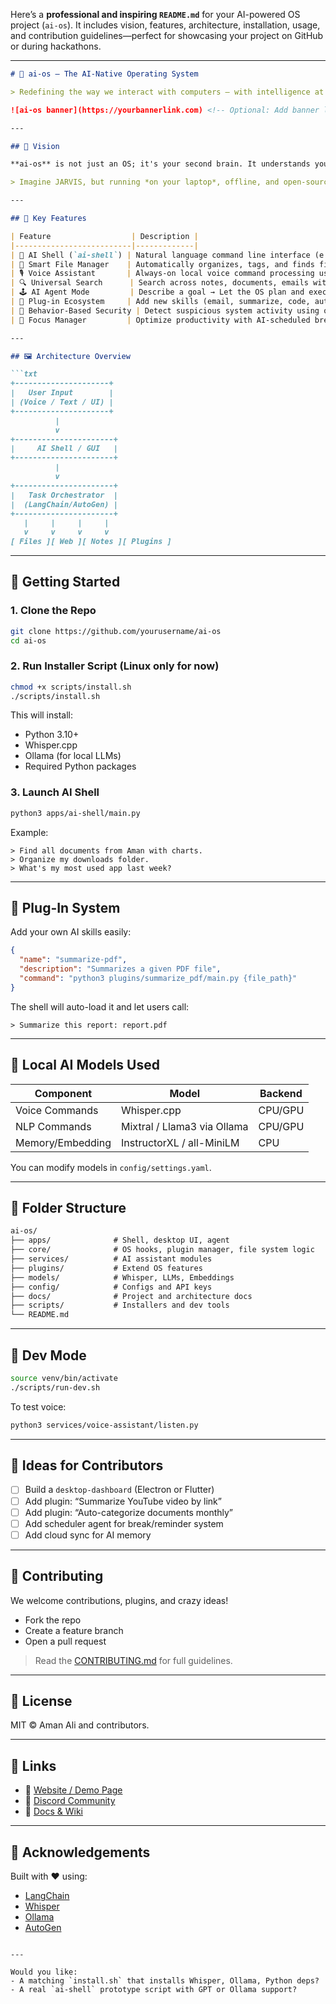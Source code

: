 Here’s a **professional and inspiring `README.md`** for your AI-powered OS project (`ai-os`). It includes vision, features, architecture, installation, usage, and contribution guidelines—perfect for showcasing your project on GitHub or during hackathons.

---

````markdown
# 🤖 ai-os — The AI-Native Operating System

> Redefining the way we interact with computers — with intelligence at the core.

![ai-os banner](https://yourbannerlink.com) <!-- Optional: Add banner later -->

---

## 🌟 Vision

**ai-os** is not just an OS; it's your second brain. It understands you, learns from your behavior, executes tasks proactively, and adapts itself dynamically.

> Imagine JARVIS, but running *on your laptop*, offline, and open-source.

---

## 🔧 Key Features

| Feature                  | Description |
|--------------------------|-------------|
| 🧠 AI Shell (`ai-shell`) | Natural language command line interface (e.g., "Find all PDFs I edited last week") |
| 📁 Smart File Manager    | Automatically organizes, tags, and finds files based on context and usage |
| 🎙️ Voice Assistant       | Always-on local voice command processing using Whisper |
| 🔍 Universal Search      | Search across notes, documents, emails with semantic understanding |
| 🕹️ AI Agent Mode         | Describe a goal → Let the OS plan and execute it autonomously |
| 🧩 Plug-in Ecosystem     | Add new skills (email, summarize, code, automate) via JSON-based plugins |
| 🔐 Behavior-Based Security | Detect suspicious system activity using on-device AI |
| 🧘 Focus Manager         | Optimize productivity with AI-scheduled breaks and reminders |

---

## 🖼️ Architecture Overview

```txt
+---------------------+
|   User Input        |
| (Voice / Text / UI) |
+---------------------+
          |
          v
+----------------------+
|     AI Shell / GUI   |
+----------------------+
          |
          v
+----------------------+
|   Task Orchestrator  |
|  (LangChain/AutoGen) |
+----------------------+
   |     |     |     |
   v     v     v     v
[ Files ][ Web ][ Notes ][ Plugins ]
````

---

## 🚀 Getting Started

### 1. Clone the Repo

```bash
git clone https://github.com/yourusername/ai-os
cd ai-os
```

### 2. Run Installer Script (Linux only for now)

```bash
chmod +x scripts/install.sh
./scripts/install.sh
```

This will install:

* Python 3.10+
* Whisper.cpp
* Ollama (for local LLMs)
* Required Python packages

### 3. Launch AI Shell

```bash
python3 apps/ai-shell/main.py
```

Example:

```
> Find all documents from Aman with charts.
> Organize my downloads folder.
> What's my most used app last week?
```

---

## 🧩 Plug-In System

Add your own AI skills easily:

```json
{
  "name": "summarize-pdf",
  "description": "Summarizes a given PDF file",
  "command": "python3 plugins/summarize_pdf/main.py {file_path}"
}
```

The shell will auto-load it and let users call:

```
> Summarize this report: report.pdf
```

---

## 🧠 Local AI Models Used

| Component        | Model                       | Backend |
| ---------------- | --------------------------- | ------- |
| Voice Commands   | Whisper.cpp                 | CPU/GPU |
| NLP Commands     | Mixtral / Llama3 via Ollama | CPU/GPU |
| Memory/Embedding | InstructorXL / all-MiniLM   | CPU     |

You can modify models in `config/settings.yaml`.

---

## 📂 Folder Structure

```txt
ai-os/
├── apps/              # Shell, desktop UI, agent
├── core/              # OS hooks, plugin manager, file system logic
├── services/          # AI assistant modules
├── plugins/           # Extend OS features
├── models/            # Whisper, LLMs, Embeddings
├── config/            # Configs and API keys
├── docs/              # Project and architecture docs
├── scripts/           # Installers and dev tools
└── README.md
```

---

## 🧪 Dev Mode

```bash
source venv/bin/activate
./scripts/run-dev.sh
```

To test voice:

```bash
python3 services/voice-assistant/listen.py
```

---

## 🧠 Ideas for Contributors

* [ ] Build a `desktop-dashboard` (Electron or Flutter)
* [ ] Add plugin: “Summarize YouTube video by link”
* [ ] Add plugin: “Auto-categorize documents monthly”
* [ ] Add scheduler agent for break/reminder system
* [ ] Add cloud sync for AI memory

---

## 🤝 Contributing

We welcome contributions, plugins, and crazy ideas!

* Fork the repo
* Create a feature branch
* Open a pull request

> Read the [CONTRIBUTING.md](docs/contributing.md) for full guidelines.

---

## 📜 License

MIT © Aman Ali and contributors.

---

## 🔗 Links

* 🔗 [Website / Demo Page](#)
* 💬 [Discord Community](#)
* 🧠 [Docs & Wiki](#)

---

## 🙏 Acknowledgements

Built with ❤️ using:

* [LangChain](https://www.langchain.com/)
* [Whisper](https://github.com/openai/whisper)
* [Ollama](https://ollama.ai/)
* [AutoGen](https://microsoft.github.io/autogen/)

```

---

Would you like:
- A matching `install.sh` that installs Whisper, Ollama, Python deps?
- A real `ai-shell` prototype script with GPT or Ollama support?
```

